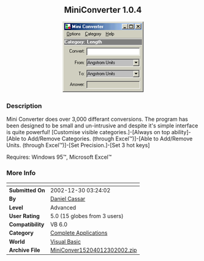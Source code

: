 ﻿<div align="center">

## MiniConverter 1\.0\.4

<img src="PIC2002122902340875.gif">
</div>

### Description

Mini Converter does over 3,000 differant conversions. The program has been designed to be small and un-intrusive and despite it's simple interface is quite powerful! [Customise visible categories.]-[Always on top ability]-[Able to Add/Remove Categories. (through Excel™)]-[Able to Add/Remove Units. (through Excel™)]-[Set Precision.]-[Set 3 hot keys]

Requires: Windows 95™, Microsoft Excel™
 
### More Info
 


<span>             |<span>
---                |---
**Submitted On**   |2002-12-30 03:24:02
**By**             |[Daniel Cassar](https://github.com/Planet-Source-Code/PSCIndex/blob/master/ByAuthor/daniel-cassar.md)
**Level**          |Advanced
**User Rating**    |5.0 (15 globes from 3 users)
**Compatibility**  |VB 6\.0
**Category**       |[Complete Applications](https://github.com/Planet-Source-Code/PSCIndex/blob/master/ByCategory/complete-applications__1-27.md)
**World**          |[Visual Basic](https://github.com/Planet-Source-Code/PSCIndex/blob/master/ByWorld/visual-basic.md)
**Archive File**   |[MiniConver15204012302002\.zip](https://github.com/Planet-Source-Code/daniel-cassar-miniconverter-1-0-4__1-41960/archive/master.zip)








